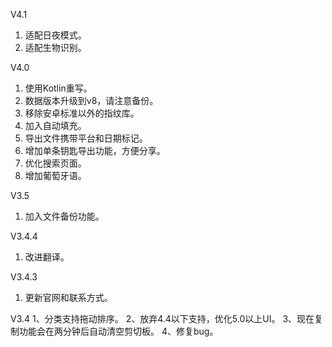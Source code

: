 V4.1
1. 适配日夜模式。
2. 适配生物识别。

V4.0
1. 使用Kotlin重写。
1. 数据版本升级到v8，请注意备份。
1. 移除安卓标准以外的指纹库。
1. 加入自动填充。
1. 导出文件携带平台和日期标记。
1. 增加单条钥匙导出功能，方便分享。
1. 优化搜索页面。
1. 增加葡萄牙语。

V3.5  
1. 加入文件备份功能。

V3.4.4
1. 改进翻译。

V3.4.3
1. 更新官网和联系方式。

V3.4
1、分类支持拖动排序。
2、放弃4.4以下支持，优化5.0以上UI。
3、现在复制功能会在两分钟后自动清空剪切板。
4、修复bug。